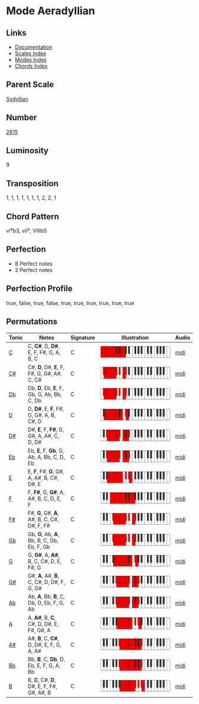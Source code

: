 # Mode Aeradyllian

## Links

- [Documentation](README.md)
- [Scales Index](Scales.md)
- [Modes Index](Modes.md)
- [Chords Index](Chords.md)

## Parent Scale

[Sydyllian](ScaleSydyllian.md)

## Number

[2815](https://ianring.com/musictheory/scales/2815)

## Luminosity

9

## Transposition

1, 1, 1, 1, 1, 1, 1, 2, 2, 1

## Chord Pattern

vi⁰b3, vii⁰, VIIIb5

## Perfection

- 8 Perfect notes
- 2 Perfect notes

## Perfection Profile

true, false, true, false, true, true, true, true, true, true

## Permutations

| Tonic | Notes | Signature | Illustration | Audio |
|-------|-------|-----------|--------------|-------|
| [C](ModeCNaturalAeradyllian.md) | C, **C#**, D, **D#**, E, F, F#, G, A, B, C | C | ![CNaturalAeradyllian](ModeCNaturalAeradyllian.png) | [midi](https://github.com/edipermadi/music/blob/main/docs/ModeCNaturalAeradyllian.mid?raw=true) |
| [C#](ModeCSharpAeradyllian.md) | C#, **D**, D#, **E**, F, F#, G, G#, A#, C, C# | C | ![CSharpAeradyllian](ModeCSharpAeradyllian.png) | [midi](https://github.com/edipermadi/music/blob/main/docs/ModeCSharpAeradyllian.mid?raw=true) |
| [Db](ModeDFlatAeradyllian.md) | Db, **D**, Eb, **E**, F, Gb, G, Ab, Bb, C, Db | C | ![DFlatAeradyllian](ModeDFlatAeradyllian.png) | [midi](https://github.com/edipermadi/music/blob/main/docs/ModeDFlatAeradyllian.mid?raw=true) |
| [D](ModeDNaturalAeradyllian.md) | D, **D#**, E, **F**, F#, G, G#, A, B, C#, D | C | ![DNaturalAeradyllian](ModeDNaturalAeradyllian.png) | [midi](https://github.com/edipermadi/music/blob/main/docs/ModeDNaturalAeradyllian.mid?raw=true) |
| [D#](ModeDSharpAeradyllian.md) | D#, **E**, F, **F#**, G, G#, A, A#, C, D, D# | C | ![DSharpAeradyllian](ModeDSharpAeradyllian.png) | [midi](https://github.com/edipermadi/music/blob/main/docs/ModeDSharpAeradyllian.mid?raw=true) |
| [Eb](ModeEFlatAeradyllian.md) | Eb, **E**, F, **Gb**, G, Ab, A, Bb, C, D, Eb | C | ![EFlatAeradyllian](ModeEFlatAeradyllian.png) | [midi](https://github.com/edipermadi/music/blob/main/docs/ModeEFlatAeradyllian.mid?raw=true) |
| [E](ModeENaturalAeradyllian.md) | E, **F**, F#, **G**, G#, A, A#, B, C#, D#, E | C | ![ENaturalAeradyllian](ModeENaturalAeradyllian.png) | [midi](https://github.com/edipermadi/music/blob/main/docs/ModeENaturalAeradyllian.mid?raw=true) |
| [F](ModeFNaturalAeradyllian.md) | F, **F#**, G, **G#**, A, A#, B, C, D, E, F | C | ![FNaturalAeradyllian](ModeFNaturalAeradyllian.png) | [midi](https://github.com/edipermadi/music/blob/main/docs/ModeFNaturalAeradyllian.mid?raw=true) |
| [F#](ModeFSharpAeradyllian.md) | F#, **G**, G#, **A**, A#, B, C, C#, D#, F, F# | C | ![FSharpAeradyllian](ModeFSharpAeradyllian.png) | [midi](https://github.com/edipermadi/music/blob/main/docs/ModeFSharpAeradyllian.mid?raw=true) |
| [Gb](ModeGFlatAeradyllian.md) | Gb, **G**, Ab, **A**, Bb, B, C, Db, Eb, F, Gb | C | ![GFlatAeradyllian](ModeGFlatAeradyllian.png) | [midi](https://github.com/edipermadi/music/blob/main/docs/ModeGFlatAeradyllian.mid?raw=true) |
| [G](ModeGNaturalAeradyllian.md) | G, **G#**, A, **A#**, B, C, C#, D, E, F#, G | C | ![GNaturalAeradyllian](ModeGNaturalAeradyllian.png) | [midi](https://github.com/edipermadi/music/blob/main/docs/ModeGNaturalAeradyllian.mid?raw=true) |
| [G#](ModeGSharpAeradyllian.md) | G#, **A**, A#, **B**, C, C#, D, D#, F, G, G# | C | ![GSharpAeradyllian](ModeGSharpAeradyllian.png) | [midi](https://github.com/edipermadi/music/blob/main/docs/ModeGSharpAeradyllian.mid?raw=true) |
| [Ab](ModeAFlatAeradyllian.md) | Ab, **A**, Bb, **B**, C, Db, D, Eb, F, G, Ab | C | ![AFlatAeradyllian](ModeAFlatAeradyllian.png) | [midi](https://github.com/edipermadi/music/blob/main/docs/ModeAFlatAeradyllian.mid?raw=true) |
| [A](ModeANaturalAeradyllian.md) | A, **A#**, B, **C**, C#, D, D#, E, F#, G#, A | C | ![ANaturalAeradyllian](ModeANaturalAeradyllian.png) | [midi](https://github.com/edipermadi/music/blob/main/docs/ModeANaturalAeradyllian.mid?raw=true) |
| [A#](ModeASharpAeradyllian.md) | A#, **B**, C, **C#**, D, D#, E, F, G, A, A# | C | ![ASharpAeradyllian](ModeASharpAeradyllian.png) | [midi](https://github.com/edipermadi/music/blob/main/docs/ModeASharpAeradyllian.mid?raw=true) |
| [Bb](ModeBFlatAeradyllian.md) | Bb, **B**, C, **Db**, D, Eb, E, F, G, A, Bb | C | ![BFlatAeradyllian](ModeBFlatAeradyllian.png) | [midi](https://github.com/edipermadi/music/blob/main/docs/ModeBFlatAeradyllian.mid?raw=true) |
| [B](ModeBNaturalAeradyllian.md) | B, **C**, C#, **D**, D#, E, F, F#, G#, A#, B | C | ![BNaturalAeradyllian](ModeBNaturalAeradyllian.png) | [midi](https://github.com/edipermadi/music/blob/main/docs/ModeBNaturalAeradyllian.mid?raw=true) |
